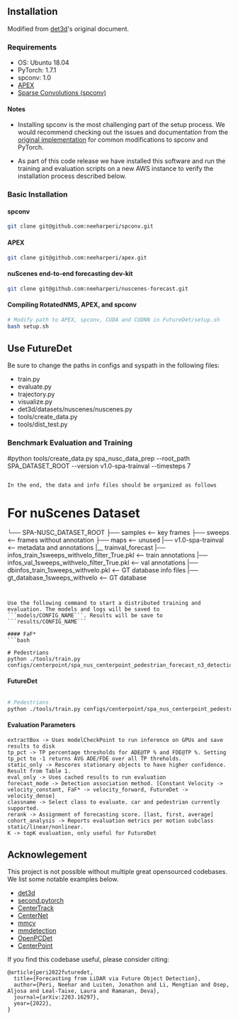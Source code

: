 ## Installation 

Modified from [det3d](https://github.com/poodarchu/Det3D/tree/56402d4761a5b73acd23080f537599b0888cce07)'s original document.

### Requirements

- OS: Ubuntu 18.04
- PyTorch: 1.7.1
- spconv: 1.0
- [APEX](https://github.com/neeharperi/apex)
- [Sparse Convolutions (spconv)](https://github.com/neeharperi/spconv)

#### Notes
- Installing spconv is the most challenging part of the setup process. We would recommend checking out the issues and documentation from the [original implementation](https://github.com/traveller59/spconv) for common modifications to spconv and PyTorch. 

- As part of this code release we have installed this software and run the training and evaluation scripts on a new AWS instance to verify the installation process described below. 

### Basic Installation 


#### spconv
```bash
git clone git@github.com:neeharperi/spconv.git
```

#### APEX

```bash
git clone git@github.com:neeharperi/apex.git
```

#### nuScenes end-to-end forecasting dev-kit

```bash
git clone git@github.com:neeharperi/nuscenes-forecast.git
```

#### Compiling RotatedNMS, APEX, and spconv

```bash
# Modify path to APEX, spconv, CUDA and CUDNN in FutureDet/setup.sh
bash setup.sh
```

## Use FutureDet
Be sure to change the paths in configs and syspath in the following files:
- train.py
- evaluate.py
- trajectory.py
- visualize.py
- det3d/datasets/nuscenes/nuscenes.py
- tools/create_data.py
- tools/dist_test.py

### Benchmark Evaluation and Training

#python tools/create_data.py spa_nusc_data_prep --root_path SPA_DATASET_ROOT --version v1.0-spa-trainval --timesteps 7

```

In the end, the data and info files should be organized as follows

```
# For nuScenes Dataset 
└── SPA-NUSC_DATASET_ROOT
      ├── samples       <-- key frames
      ├── sweeps        <-- frames without annotation
      ├── maps          <-- unused
      |── v1.0-spa-trainval <-- metadata and annotations
      |__ trainval_forecast
          |── infos_train_1sweeps_withvelo_filter_True.pkl <-- train annotations
          |── infos_val_1sweeps_withvelo_filter_True.pkl <-- val annotations
          |── dbinfos_train_1sweeps_withvelo.pkl <-- GT database info files
          |── gt_database_1sweeps_withvelo <-- GT database 
```


Use the following command to start a distributed training and evaluation. The models and logs will be saved to ```models/CONFIG_NAME```. Results will be save to ```results/CONFIG_NAME``` 

#### FaF*
```bash

# Pedestrians
python ./tools/train.py configs/centerpoint/spa_nus_centerpoint_pedestrian_forecast_n3_detection.py

```

#### FutureDet
```bash

# Pedestrians
python ./tools/train.py configs/centerpoint/spa_nus_centerpoint_pedestrian_forecast_n3dtf_detection.py


```
#### Evaluation Parameters
```
extractBox -> Uses modelCheckPoint to run inference on GPUs and save results to disk
tp_pct -> TP percentage thresholds for ADE@TP % and FDE@TP %. Setting tp_pct to -1 returns AVG ADE/FDE over all TP threholds.
static_only -> Rescores stationary objects to have higher confidence. Result from Table 1.
eval_only -> Uses cached results to run evaluation
forecast_mode -> Detection association method. [Constant Velocity -> velocity_constant, FaF* -> velocity_forward, FutureDet -> velocity_dense]
classname -> Select class to evaluate. car and pedestrian currently supported.
rerank -> Assignment of forecasting score. [last, first, average]
cohort_analysis -> Reports evaluation metrics per motion subclass static/linear/nonlinear.
K -> topK evaluation, only useful for FutureDet
```

## Acknowlegement
This project is not possible without multiple great opensourced codebases. We list some notable examples below.  

* [det3d](https://github.com/poodarchu/det3d)
* [second.pytorch](https://github.com/traveller59/second.pytorch)
* [CenterTrack](https://github.com/xingyizhou/CenterTrack)
* [CenterNet](https://github.com/xingyizhou/CenterNet) 
* [mmcv](https://github.com/open-mmlab/mmcv)
* [mmdetection](https://github.com/open-mmlab/mmdetection)
* [OpenPCDet](https://github.com/open-mmlab/OpenPCDet)
* [CenterPoint](https://github.com/tianweiy/CenterPoint)

If you find this codebase useful, please consider citing:

    @article{peri2022futuredet,
      title={Forecasting from LiDAR via Future Object Detection},
      author={Peri, Neehar and Luiten, Jonathon and Li, Mengtian and Osep, Aljosa and Leal-Taixe, Laura and Ramanan, Deva},
      journal={arXiv:2203.16297},
      year={2022},
    }

